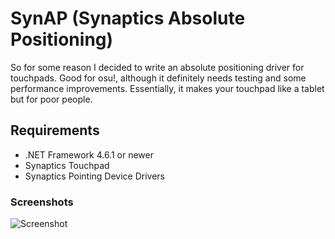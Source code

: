 # SynAP (Synaptics Absolute Positioning)
So for some reason I decided to write an absolute positioning driver for touchpads. Good for osu!, although it definitely needs testing and some performance improvements. Essentially, it makes your touchpad like a tablet but for poor people.
## Requirements
* .NET Framework 4.6.1 or newer
* Synaptics Touchpad
* Synaptics Pointing Device Drivers
### Screenshots

![Screenshot](https://i.imgur.com/xjCS4gl.png)